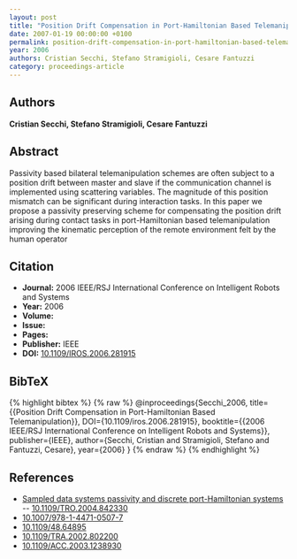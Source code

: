 ```yaml
---
layout: post
title: "Position Drift Compensation in Port-Hamiltonian Based Telemanipulation"
date: 2007-01-19 00:00:00 +0100
permalink: position-drift-compensation-in-port-hamiltonian-based-telemanipulation
year: 2006
authors: Cristian Secchi, Stefano Stramigioli, Cesare Fantuzzi
category: proceedings-article
---
```

 
## Authors
**Cristian Secchi, Stefano Stramigioli, Cesare Fantuzzi**
 
## Abstract
Passivity based bilateral telemanipulation schemes are often subject to a position drift between master and slave if the communication channel is implemented using scattering variables. The magnitude of this position mismatch can be significant during interaction tasks. In this paper we propose a passivity preserving scheme for compensating the position drift arising during contact tasks in port-Hamiltonian based telemanipulation improving the kinematic perception of the remote environment felt by the human operator
 
## Citation
- **Journal:** 2006 IEEE/RSJ International Conference on Intelligent Robots and Systems
- **Year:** 2006
- **Volume:** 
- **Issue:** 
- **Pages:** 
- **Publisher:** IEEE
- **DOI:** [10.1109/IROS.2006.281915](https://doi.org/10.1109/IROS.2006.281915)
 
## BibTeX
{% highlight bibtex %}
{% raw %}
@inproceedings{Secchi_2006,
  title={{Position Drift Compensation in Port-Hamiltonian Based Telemanipulation}},
  DOI={10.1109/iros.2006.281915},
  booktitle={{2006 IEEE/RSJ International Conference on Intelligent Robots and Systems}},
  publisher={IEEE},
  author={Secchi, Cristian and Stramigioli, Stefano and Fantuzzi, Cesare},
  year={2006}
}
{% endraw %}
{% endhighlight %}
 
## References
- [Sampled data systems passivity and discrete port-Hamiltonian systems](sampled-data-systems-passivity-and-discrete-port-hamiltonian-systems) -- [10.1109/TRO.2004.842330](https://doi.org/10.1109/TRO.2004.842330)
- [10.1007/978-1-4471-0507-7](https://doi.org/10.1007/978-1-4471-0507-7)
- [10.1109/48.64895](https://doi.org/10.1109/48.64895)
- [10.1109/TRA.2002.802200](https://doi.org/10.1109/TRA.2002.802200)
- [10.1109/ACC.2003.1238930](https://doi.org/10.1109/ACC.2003.1238930)

